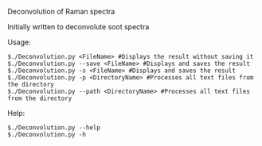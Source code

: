 Deconvolution of Raman spectra

Initially written to deconvolute soot spectra

Usage:

	$./Deconvolution.py <FileName> #Displays the result without saving it
	$./Deconvolution.py --save <FileName> #Displays and saves the result
	$./Deconvolution.py -s <FileName> #Displays and saves the result     
	$./Deconvolution.py -p <DirectoryName> #Processes all text files from the directory
	$./Deconvolution.py --path <DirectoryName> #Processes all text files from the directory

Help:

	$./Deconvolution.py --help
	$./Deconvolution.py -h  

